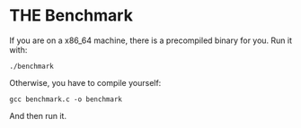 # THE Benchmark

If you are on a x86_64 machine, there is a precompiled binary for you. Run it with:

`./benchmark`

Otherwise, you have to compile yourself:

`gcc benchmark.c -o benchmark`

And then run it.
